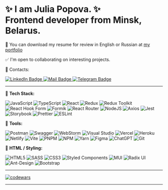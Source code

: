 
# :sparkles: I am Julia Popova. :sparkles: <br/> Frontend developer from Minsk, Belarus.

:briefcase: You can download my resume for review in English or Russian at [my portfolio](https://veluat.github.io/portfolio)

:white_check_mark: I'm open to collaborating on interesting projects.

:e-mail: Contacts: 

<a href="https://www.linkedin.com/in/julia-popova-developer/" rel="nofollow">
    <img src="https://camo.githubusercontent.com/caa2a0724bc451a043114a0dcdeae08c5b8032d66be401e4287d366602b41f2b/68747470733a2f2f696d672e736869656c64732e696f2f62616467652f4c696e6b6564496e2d3041363643322e7376673f7374796c653d666f722d7468652d6261646765266c6f676f3d4c696e6b6564496e266c6f676f436f6c6f723d7768697465" alt="LinkedIn Badge" data-canonical-src="https://img.shields.io/badge/LinkedIn-0A66C2.svg?style=for-the-badge&amp;logo=LinkedIn&amp;logoColor=white" style="max-width: 100%;">
  </a>   <a href="mailto:j.popova.dev@gmail.com">
   <img src="https://camo.githubusercontent.com/e682ed4e2b605f0ff9af631e4fb72c7076af82d7f2be5ba06c4d0ec1c1f88807/68747470733a2f2f696d672e736869656c64732e696f2f62616467652f476d61696c2d4541343333352e7376673f7374796c653d666f722d7468652d6261646765266c6f676f3d476d61696c266c6f676f436f6c6f723d7768697465" alt="Mail Badge" data-canonical-src="https://img.shields.io/badge/Gmail-EA4335.svg?style=for-the-badge&amp;logo=Gmail&amp;logoColor=white" style="max-width: 100%;">
   </a> <a href="https://t.me/veluat" rel="nofollow">
  <img src="https://camo.githubusercontent.com/2cbe34ae67c5c99f2cc49e88f54162f79e39e1a0289dd160a05b587e43fae161/68747470733a2f2f696d672e736869656c64732e696f2f62616467652f54656c656772616d2d3236413545342e7376673f7374796c653d666f722d7468652d6261646765266c6f676f3d54656c656772616d266c6f676f436f6c6f723d7768697465" alt="Telegram Badge" data-canonical-src="https://img.shields.io/badge/Telegram-26A5E4.svg?style=for-the-badge&amp;logo=Telegram&amp;logoColor=white" style="max-width: 100%;">
</a>  
<br/>


___
:round_pushpin: __Tech Stack:__

![JavaScript](https://img.shields.io/badge/javascript-%23F7DF1E.svg?style=for-the-badge&logo=javascript&logoColor=%23323330)
![TypeScript](https://img.shields.io/badge/typescript-%23007ACC.svg?style=for-the-badge&logo=typescript&logoColor=white) ![React](https://img.shields.io/badge/react-%2320232a.svg?style=for-the-badge&logo=react&logoColor=%2361DAFB) ![Redux](https://img.shields.io/badge/redux-%23593d88.svg?style=for-the-badge&logo=redux&logoColor=white) ![Redux Toolkit](https://img.shields.io/badge/redux_toolkit-%23593d88.svg?style=for-the-badge&logo=redux&logoColor=white) ![React Hook Form](https://img.shields.io/badge/React%20Hook%20Form-%23EC5990.svg?style=for-the-badge&logo=reacthookform&logoColor=white) ![Formik](https://img.shields.io/badge/Formik/Yup-black?style=for-the-badge&amp;logo=formik&amp;logoColor=white) ![React Router](https://img.shields.io/badge/React_Router-CA4245?style=for-the-badge&logo=react-router&logoColor=white) ![NodeJS](https://img.shields.io/badge/node.js-6DA55F?style=for-the-badge&logo=node.js&logoColor=white) ![Axios](https://img.shields.io/badge/Axios-5A29E4.svg?style=for-the-badge&amp;logo=Axios&amp;logoColor=white) ![Jest](https://img.shields.io/badge/-jest-%23C21325?style=for-the-badge&logo=jest&logoColor=white) ![Storybook](https://img.shields.io/badge/-Storybook-FF4785?style=for-the-badge&logo=storybook&logoColor=white) ![Prettier](https://img.shields.io/badge/prettier-1A2C34?style=for-the-badge&amp;logo=prettier&amp;logoColor=F7BA3E) ![ESLint](https://img.shields.io/badge/ESLint-4B3263?style=for-the-badge&logo=eslint&logoColor=white)


:round_pushpin: __Tools:__

![Postman](https://img.shields.io/badge/Postman-FF6C37?style=for-the-badge&logo=postman&logoColor=white) ![Swagger](https://img.shields.io/badge/-Swagger-%23Clojure?style=for-the-badge&logo=swagger&logoColor=white) ![WebStorm](https://img.shields.io/badge/webstorm-143?style=for-the-badge&logo=webstorm&logoColor=white&color=black) ![Visual Studio](https://img.shields.io/badge/Visual%20Studio-5C2D91.svg?style=for-the-badge&logo=visual-studio&logoColor=white) ![Vercel](https://img.shields.io/badge/vercel-%23000000.svg?style=for-the-badge&logo=vercel&logoColor=white) ![Heroku](https://img.shields.io/badge/heroku-%23430098.svg?style=for-the-badge&logo=heroku&logoColor=white) ![Netlify](https://img.shields.io/badge/netlify-%23000000.svg?style=for-the-badge&logo=netlify&logoColor=#00C7B7) ![Vite](https://img.shields.io/badge/vite-%23646CFF.svg?style=for-the-badge&logo=vite&logoColor=white) ![PNPM](https://img.shields.io/badge/pnpm-%234a4a4a.svg?style=for-the-badge&logo=pnpm&logoColor=f69220) ![NPM](https://img.shields.io/badge/NPM-%23CB3837.svg?style=for-the-badge&logo=npm&logoColor=white) ![Yarn](https://img.shields.io/badge/yarn-%232C8EBB.svg?style=for-the-badge&logo=yarn&logoColor=white) ![Figma](https://img.shields.io/badge/figma-%23F24E1E.svg?style=for-the-badge&logo=figma&logoColor=white) ![ChatGPT](https://img.shields.io/badge/chatGPT-74aa9c?style=for-the-badge&logo=openai&logoColor=white) ![Git](https://img.shields.io/badge/git-%23F05033.svg?style=for-the-badge&logo=git&logoColor=white)


:round_pushpin: __HTML / Styling:__

![HTML5](https://img.shields.io/badge/html5-%23E34F26.svg?style=for-the-badge&logo=html5&logoColor=white) ![SASS](https://img.shields.io/badge/SASS-hotpink.svg?style=for-the-badge&logo=SASS&logoColor=white) ![CSS3](https://img.shields.io/badge/css3-%231572B6.svg?style=for-the-badge&logo=css3&logoColor=white) ![Styled Components](https://img.shields.io/badge/styled--components-DB7093?style=for-the-badge&logo=styled-components&logoColor=white) ![MUI](https://img.shields.io/badge/MUI-%230081CB.svg?style=for-the-badge&logo=mui&logoColor=white) ![Radix UI](https://img.shields.io/badge/radix%20ui-161618.svg?style=for-the-badge&logo=radix-ui&logoColor=white) ![Ant-Design](https://img.shields.io/badge/-AntDesign-%230170FE?style=for-the-badge&logo=ant-design&logoColor=white) ![Bootstrap](https://img.shields.io/badge/bootstrap-%238511FA.svg?style=for-the-badge&logo=bootstrap&logoColor=white)

___
[![codewars](https://www.codewars.com/users/veluat/badges/large)](https://www.codewars.com/users/veluat)   
___

 
